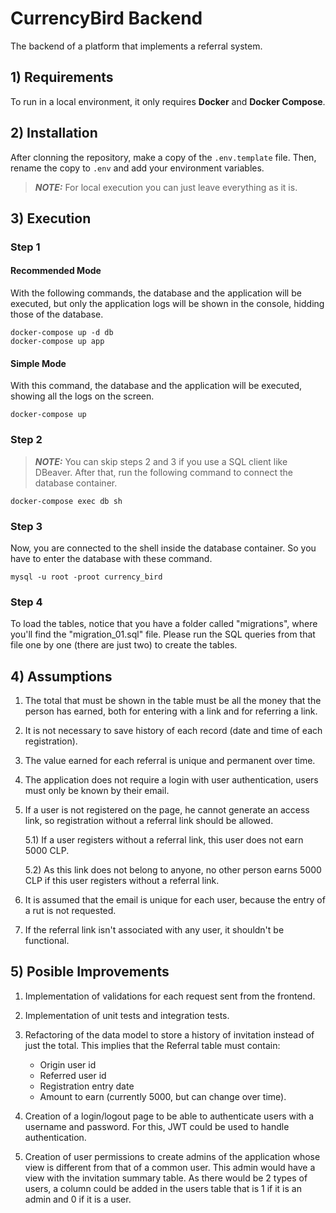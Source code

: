 # CurrencyBird Backend
The backend of a platform that implements a referral system.

## **1) Requirements**
To run in a local environment, it only requires **Docker** and **Docker Compose**.

## **2) Installation**
After clonning the repository, make a copy of the ```.env.template``` file. Then, rename the copy to ```.env``` and add your environment variables.
> **_NOTE:_** For local execution you can just leave everything as it is.

## **3) Execution**

### **Step 1**
#### Recommended Mode
With the following commands, the database and the application will be executed, but only the application logs will be shown in the console, hidding those of the database.
```
docker-compose up -d db
docker-compose up app
```
#### Simple Mode
With this command, the database and the application will be executed, showing all the logs on the screen.
```
docker-compose up
```
### **Step 2**
> **_NOTE:_** You can skip steps 2 and 3 if you use a SQL client like DBeaver.
After that, run the following command to connect the database container.
```
docker-compose exec db sh
```
### **Step 3**
Now, you are connected to the shell inside the database container. So you have to enter the database with these command.
```
mysql -u root -proot currency_bird
```
### **Step 4**
To load the tables, notice that you have a folder called "migrations", where you'll find the "migration_01.sql" file. Please run the SQL queries from that file one by one (there are just two) to create the tables.

## **4) Assumptions**
1) The total that must be shown in the table must be all the money that the person has earned, both for entering with a link and for referring a link.

2) It is not necessary to save history of each record (date and time of each registration).

3) The value earned for each referral is unique and permanent over time.

4) The application does not require a login with user authentication, users must only be known by their email.

5) If a user is not registered on the page, he cannot generate an access link, so registration without a referral link should be allowed.

    5.1) If a user registers without a referral link, this user does not earn 5000 CLP.

    5.2) As this link does not belong to anyone, no other person earns 5000 CLP if this user registers without a referral link.

6) It is assumed that the email is unique for each user, because the entry of a rut is not requested.

7) If the referral link isn't associated with any user, it shouldn't be functional.


## **5) Posible Improvements**

1) Implementation of validations for each request sent from the frontend.

2) Implementation of unit tests and integration tests.

3) Refactoring of the data model to store a history of invitation instead of just the total. This implies that the Referral table must contain:

    * Origin user id
    * Referred user id
    * Registration entry date
    * Amount to earn (currently 5000, but can change over time).

4) Creation of a login/logout page to be able to authenticate users with a username and password. For this, JWT could be used to handle authentication.

5) Creation of user permissions to create admins of the application whose view is different from that of a common user. This admin would have a view with the invitation summary table. As there would be 2 types of users, a column could be added in the users table that is 1 if it is an admin and 0 if it is a user.





